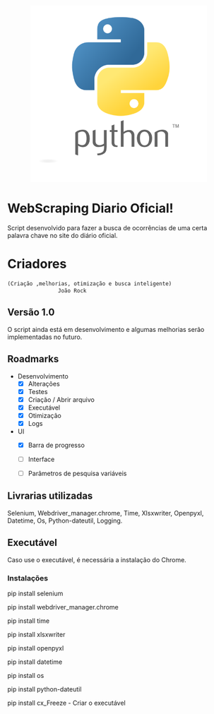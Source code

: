 <p align="center"><a href="#"><img src="python.png" width="400"></a></p>

# WebScraping Diario Oficial!
  Script desenvolvido para fazer a busca de ocorrências de uma certa palavra chave no site do diário oficial.


# Criadores
	(Criação ,melhorias, otimização e busca inteligente)
                    João Rock                       

## Versão 1.0

O script ainda está em desenvolvimento e algumas melhorias serão implementadas no futuro.

## Roadmarks

 - Desenvolvimento
    - [x] Alterações
    - [x] Testes
    - [x] Criação / Abrir arquivo
    - [x] Executável
    - [x] Otimização
    - [x] Logs
  - UI 
    - [x] Barra de progresso
	- [ ] Interface
	- [ ] Parâmetros de pesquisa variáveis
 

## Livrarias utilizadas

Selenium, Webdriver_manager.chrome,  Time,  Xlsxwriter,  Openpyxl,  Datetime,  Os, Python-dateutil, Logging.

## Executável

Caso use o executável, é necessária a instalação do Chrome.

### Instalações

pip install selenium

pip install webdriver_manager.chrome

pip install time

pip install xlsxwriter

pip install openpyxl

pip install datetime

pip install os

pip install python-dateutil

pip install cx_Freeze - Criar o executável
